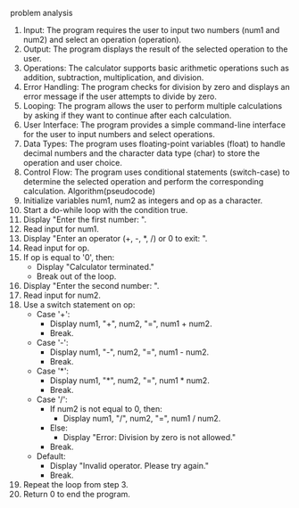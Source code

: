 
problem analysis
1. Input: The program requires the user to input two numbers (num1 and num2) and select an operation (operation).
2. Output: The program displays the result of the selected operation to the user.
3. Operations: The calculator supports basic arithmetic operations such as addition, subtraction, multiplication, and division.
4. Error Handling: The program checks for division by zero and displays an error message if the user attempts to divide by zero.
5. Looping: The program allows the user to perform multiple calculations by asking if they want to continue after each calculation.
6. User Interface: The program provides a simple command-line interface for the user to input numbers and select operations.
7. Data Types: The program uses floating-point variables (float) to handle decimal numbers and the character data type (char) to store the operation and user choice.
8. Control Flow: The program uses conditional statements (switch-case) to determine the selected operation and perform the corresponding calculation.
Algorithm(pseudocode)
1. Initialize variables num1, num2 as integers and op as a character.
2. Start a do-while loop with the condition true.
3. Display "Enter the first number: ".
4. Read input for num1.
5. Display "Enter an operator (+, -, *, /) or 0 to exit: ".
6. Read input for op.
7. If op is equal to '0', then:
   - Display "Calculator terminated."
   - Break out of the loop.
8. Display "Enter the second number: ".
9. Read input for num2.
10. Use a switch statement on op:
    - Case '+':
      - Display num1, "+", num2, "=", num1 + num2.
      - Break.
    - Case '-':
      - Display num1, "-", num2, "=", num1 - num2.
      - Break.
    - Case '*':
      - Display num1, "*", num2, "=", num1 * num2.
      - Break.
    - Case '/':
      - If num2 is not equal to 0, then:
        - Display num1, "/", num2, "=", num1 / num2.
      - Else:
        - Display "Error: Division by zero is not allowed."
      - Break.
    - Default:
      - Display "Invalid operator. Please try again."
      - Break.
11. Repeat the loop from step 3.
12. Return 0 to end the program.
